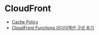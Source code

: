 # CloudFront

- [Cache Policy](./cache-policy/ko.md)
- [CloudFront Functions 리다이렉션 구성 후기](./cloudfront-functions-redirection/ko.md)
